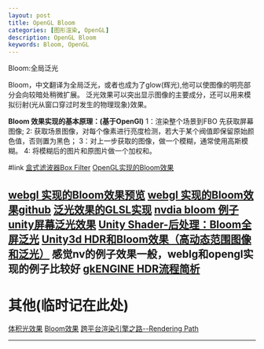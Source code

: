 ```yaml
---
layout: post
title: OpenGL Bloom
categories: [图形渲染, OpenGL]
description: OpenGL Bloom 
keywords: Bloom, OpenGL
---
```

Bloom:全局泛光

Bloom，中文翻译为全局泛光，或者也成为了glow(辉光),他可以使图像的明亮部分会向较暗处稍微扩展。
泛光效果可以突出显示图像的主要成分，还可以用来模拟衍射(光从窗口穿过时发生的物理现象)效果。

**Bloom 效果实现的基本原理：(基于OpenGl)**
	1：渲染整个场景到FBO 先获取屏幕图像;
	2: 获取场景图像，对每个像素进行亮度检测，若大于某个阀值即保留原始颜色值，否则置为黑色；
	3：对上一步获取的图像，做一个模糊，通常使用高斯模糊。
	4: 将模糊后的图片和原图片做一个加权和。
 

#link
[盒式滤波器Box Filter](https://www.cnblogs.com/lwl2015/p/4460711.html)
[OpenGL实现的Bloom效果](https://github.com/candy9599/openGL-Bloom-effect)

[webgl 实现的Bloom效果预览](https://ykob.github.io/glsl-bloom/)
[webgl 实现的Bloom效果github](https://github.com/ykob/glsl-bloom)
[泛光效果的GLSL实现](https://zhuanlan.zhihu.com/p/60882950)
[nvdia bloom 例子](https://gameworksdocs.nvidia.com/GraphicsSamples/BloomSample.htm)
[unity屏幕泛光效果](https://www.jianshu.com/p/630fae9842af)
[Unity Shader-后处理：Bloom全屏泛光](https://www.cnblogs.com/lancidie/p/8665261.html)
[](http://www.devacg.com/?post=520)
[Unity3d HDR和Bloom效果（高动态范围图像和泛光）](https://www.cnblogs.com/zhanlang96/p/4312963.html)
感觉nv的例子效果一般，weblg和opengl实现的例子比较好
[gkENGINE HDR流程简析](https://www.cnblogs.com/gameknife/archive/2013/04/26/3046110.html)
---------------------------------------------------------------------------------------
# 其他(临时记在此处)
[体积光效果](https://blog.csdn.net/ZJU_fish1996/article/details/87533029)
[Bloom效果](https://zhuanlan.zhihu.com/p/50208005)
[跨平台渲染引擎之路--Rendering Path](https://zhuanlan.zhihu.com/p/58817407)

---------------------------------------------------------------------------------------
